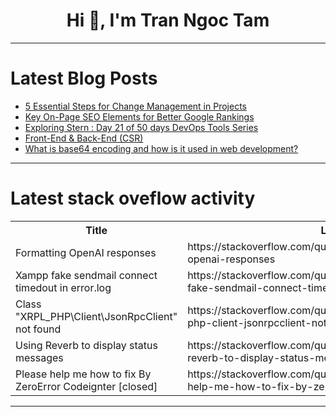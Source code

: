 <h1 align="center">Hi 👋, I'm Tran Ngoc Tam</h1>

---

# Latest Blog Posts 
<!-- BLOG-POST-LIST:START -->
- [5 Essential Steps for Change Management in Projects](https://dev.to/bryany/5-essential-steps-for-change-management-in-projects-1g9b)
- [Key On-Page SEO Elements for Better Google Rankings](https://dev.to/juddiy/key-on-page-seo-elements-for-better-google-rankings-25og)
- [Exploring Stern : Day 21 of 50 days DevOps Tools Series](https://dev.to/shivam_agnihotri/exploring-stern-day-21-of-50-days-devops-tools-series-4agk)
- [Front-End &amp; Back-End &lpar;CSR&rpar;](https://dev.to/0xw3ston/front-end-back-end-csr-2lj2)
- [What is base64 encoding and how is it used in web development?](https://dev.to/brianmmdev/what-is-base64-encoding-and-how-is-it-used-in-web-development-3p4e)
<!-- BLOG-POST-LIST:END -->

---

# Latest stack oveflow activity
<table>
  <tr><th>Title</th><th>Link</th></tr>
  <!-- STACKOVERFLOW:START --><tr><td>Formatting OpenAI responses</td><td>https://stackoverflow.com/questions/78823510/formatting-openai-responses</td></tr><tr><td>Xampp fake sendmail connect timedout in error.log</td><td>https://stackoverflow.com/questions/78823437/xampp-fake-sendmail-connect-timedout-in-error-log</td></tr><tr><td>Class &quot;XRPL_PHP\Client\JsonRpcClient&quot; not found</td><td>https://stackoverflow.com/questions/78823428/class-xrpl-php-client-jsonrpcclient-not-found</td></tr><tr><td>Using Reverb to display status messages</td><td>https://stackoverflow.com/questions/78823384/using-reverb-to-display-status-messages</td></tr><tr><td>Please help me how to fix By ZeroError Codeignter [closed]</td><td>https://stackoverflow.com/questions/78823236/please-help-me-how-to-fix-by-zeroerror-codeignter</td></tr><!-- STACKOVERFLOW:END -->
</table>

---



